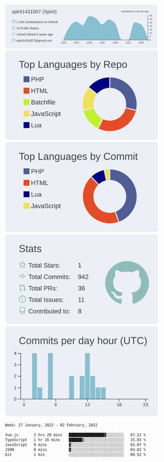 [![](https://raw.githubusercontent.com/spirit1431007/spirit1431007/master/profile-summary-card-output/nord_bright/0-profile-details.svg)](https://git.io/spiritx)
[![](https://raw.githubusercontent.com/spirit1431007/spirit1431007/master/profile-summary-card-output/nord_bright/1-repos-per-language.svg)](https://git.io/spiritx) [![](https://raw.githubusercontent.com/spirit1431007/spirit1431007/master/profile-summary-card-output/nord_bright/2-most-commit-language.svg)](https://git.io/spiritx)
[![](https://raw.githubusercontent.com/spirit1431007/spirit1431007/master/profile-summary-card-output/nord_bright/3-stats.svg)](https://git.io/spiritx) [![](https://raw.githubusercontent.com/spirit1431007/spirit1431007/master/profile-summary-card-output/nord_bright/4-productive-time.svg)](https://git.io/spiritx)

<!--START_SECTION:waka-->
```text
Week: 27 January, 2022 - 02 February, 2022

Vue.js       3 hrs 20 mins   ████████████████▓░░░░░░░░   67.22 % 
TypeScript   1 hr 16 mins    ██████▒░░░░░░░░░░░░░░░░░░   25.83 % 
JavaScript   9 mins          ▓░░░░░░░░░░░░░░░░░░░░░░░░   03.07 % 
JSON         8 mins          ▓░░░░░░░░░░░░░░░░░░░░░░░░   03.02 % 
Git          1 min           ░░░░░░░░░░░░░░░░░░░░░░░░░   00.52 % 
```
<!--END_SECTION:waka-->
